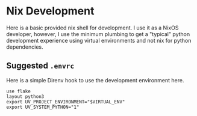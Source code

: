 # Nix Development

Here is a basic provided nix shell for development.  I use it as a NixOS developer, however, I use the minimum plumbing to get a "typical" python development experience using virtual environments and not nix for python dependencies.  

## Suggested `.envrc`

Here is a simple Direnv hook to use the development environment here.

```
use flake
layout python3
export UV_PROJECT_ENVIRONMENT="$VIRTUAL_ENV"
export UV_SYSTEM_PYTHON="1"
```